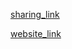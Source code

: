 [sharing_link](https://replit.com/join/blfkqxasxe-jadleonard)

[website_link](https://projetcommunautaire.jadleonard.repl.co)

